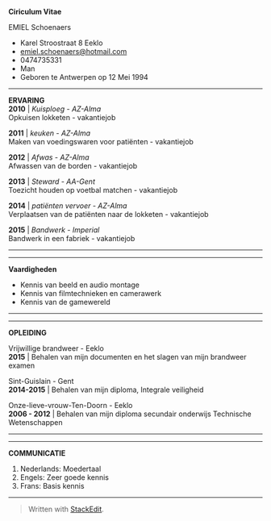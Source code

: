 **Ciriculum Vitae**

 EMIEL Schoenaers

 - Karel Stroostraat 8 Eeklo
 - emiel.schoenaers@hotmail.com
 - 0474735331
 - Man
 - Geboren te Antwerpen op 12 Mei 1994 

------
**ERVARING**	
**2010** | *Kuisploeg - AZ-Alma* <br>
Opkuisen lokketen - vakantiejob

**2011** | *keuken - AZ-Alma* <br>
Maken van voedingswaren voor patiënten - vakantiejob

**2012** | *Afwas - AZ-Alma* <br>
Afwassen van de borden - vakantiejob

**2013** | *Steward - AA-Gent* <br>
Toezicht houden op voetbal matchen - vakantiejob

**2014** | *patiënten vervoer - AZ-Alma* <br>
Verplaatsen van de patiënten naar de lokketen - vakantiejob

**2015** | *Bandwerk - Imperial* <br>
Bandwerk in een fabriek - vakantiejob

------

------

**Vaardigheden**

- Kennis van beeld en audio montage
- Kennis van filmtechnieken en camerawerk
- Kennis van de gamewereld


------

------
**OPLEIDING**	

Vrijwillige brandweer - Eeklo <br>
**2015** | Behalen van mijn documenten en het slagen van mijn brandweer examen

Sint-Guislain - Gent <br>
**2014-2015** | Behalen van mijn diploma, Integrale veiligheid

Onze-lieve-vrouw-Ten-Doorn - Eeklo <br>
**2006 - 2012** | Behalen van mijn diploma secundair onderwijs Technische Wetenschappen



------

------
**COMMUNICATIE**	

 1. Nederlands: Moedertaal
 2. Engels: Zeer goede kennis
 3. Frans: Basis kennis

------






> Written with [StackEdit](https://stackedit.io/).